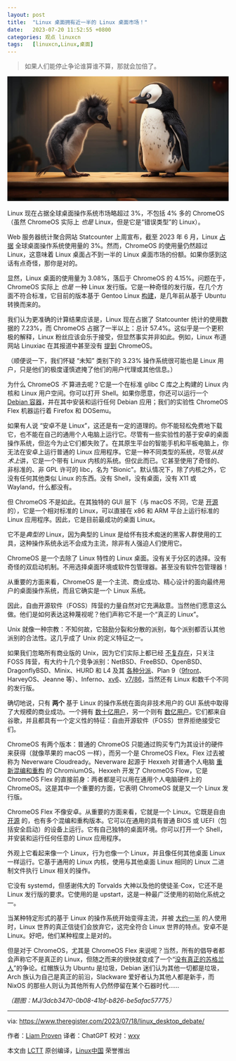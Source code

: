 ```yaml
---
layout: post
title:	"Linux 桌面拥有近一半的 Linux 桌面市场！"
date:	2023-07-20 11:52:55 +0800 
categories:	观点 linuxcn 
tags:	[linuxcn,Linux,桌面]
---
```




> 
> 如果人们能停止争论谁算谁不算，那就会加倍了。
> 
> 
> 


![](/Asserts/Images/album/202307/20/115246hzczzqpvxbvmxlyb.jpg)


Linux 现在占据全球桌面操作系统市场略超过 3%，不包括 4% 多的 ChromeOS（虽然 ChromeOS 实际上 *也是* Linux，但是它是“错误类型”的 Linux）。


Web 服务器统计聚合网站 Statcounter 上周宣布，截至 2023 年 6 月，Linux [占据](https://gs.statcounter.com/os-market-share/desktop/worldwide) 全球桌面操作系统使用量的 3%。然而，ChromeOS 的使用量仍然超过 Linux，这意味着 Linux 桌面占不到一半的 Linux 桌面市场的份额。如果你感到这话有点奇怪，那你是对的。


显然，Linux 桌面的使用量为 3.08%，落后于 ChromeOS 的 4.15%。问题在于，ChromeOS 实际上 *也是* 一种 Linux 发行版。它是一种奇怪的发行版，在几个方面不符合标准，它目前的版本基于 Gentoo Linux [构建](https://www.theregister.com/2023/02/14/chromeos_opinion_column/)，是几年前从基于 Ubuntu 转换而来的。


我们认为更准确的计算结果应该是，Linux 现在占据了 Statcounter 统计的使用数据的 7.23%，而 ChromeOS 占据了一半以上：总计 57.4%。这似乎是一个更积极的解释，Linux 粉丝应该会乐于接受，但显然事实并非如此。例如，Linux 布道网站 Linuxiac 在其报道中甚至没有 [提到](https://linuxiac.com/linux-hits-3-percent-market-share/) ChromeOS。


（顺便说一下，我们怀疑 “未知” 类别下的 3.23% 操作系统很可能也是 Linux 用户，只是他们的极度谨慎遮掩了他们的用户代理或其他信息。）


为什么 ChromeOS *不* 算进去呢？它是一个在标准 glibc C 库之上构建的 Linux 内核和 Linux 用户空间。你可以打开 Shell。如果你愿意，你还可以运行一个 [Debian 容器](https://www.theregister.com/2018/04/27/linux_vms_on_chrome_os/)，并在其中安装和运行任何 Debian 应用；我们的实验性 ChromeOS Flex 机器运行着 Firefox 和 DOSemu。


如果有人说 “安卓不是 Linux”，这还是有一定的道理的。你不能轻松免费地下载它，也不能在自己的通用个人电脑上运行它。尽管有一些实验性的基于安卓的桌面操作系统，但迄今为止它们都失败了。在其原生平台的智能手机和平板电脑上，你无法在安卓上运行普通的 Linux 应用程序。它是一种不同类型的系统，尽管*从技术上*讲，它是一个带有 Linux 内核的系统。但仅此而已。它甚至使用了奇怪的、非标准的、非 GPL 许可的 libc，名为 "Bionic"。默认情况下，除了内核之外，它没有任何其他类似 Linux 的东西。没有 Shell，没有桌面，没有 X11 或 Wayland，什么都没有。


但 ChromeOS 不是如此。在其独特的 GUI 层下（与 macOS 不同，它是 [开源](https://chromium.googlesource.com/chromium/src.git/+/lkgr/ash/) 的），它是一个相对标准的 Linux，可以直接在 x86 和 ARM 平台上运行标准的 Linux 应用程序。因此，它是目前最成功的桌面 Linux。


它不是*典型的* Linux，因为典型的 Linux 是给怀有技术痴迷的黑客人群使用的工具，这种操作系统永远不会成为主流，除非有人强迫人们使用它。


ChromeOS 是一个去除了 Linux 特性的 Linux 桌面。没有关于分区的选择。没有奇怪的双启动机制。不用选择桌面环境或软件包管理器。甚至没有软件包管理器！


从重要的方面来看，ChromeOS 是一个主流、商业成功、精心设计的面向最终用户的桌面操作系统，而且它确实是一个 Linux 系统。


因此，自由开源软件（FOSS）阵营的力量自然对它充满敌意。当然他们愿意这么做。他们是如何表达这种蔑视呢？他们声称它不是一个“真正的 Linux”。


Unix 就像一种宗教：不知何故，它鼓励分裂和分散的派别，每个派别都否认其他派别的合法性。这几乎成了 Unix 的定义特征之一。


如果我们忽略所有商业版的 Unix，因为它们实际上都已经 [不复存在](https://www.theregister.com/2023/01/17/unix_is_dead/)，只关注 FOSS 阵营，有大约十几个竞争派别：NetBSD、FreeBSD、OpenBSD、DragonflyBSD、Minix、HURD 和 L4 及其 [各种分派](https://www.theregister.com/2022/02/24/neptune_os_sel4_windows/)、Plan 9（[9front](https://www.theregister.com/2022/11/02/plan_9_fork_9front/)、HarveyOS、Jeanne 等）、Inferno、[xv6](https://github.com/mit-pdos/xv6-public)、[v7/86](https://www.nordier.com/)，当然还有 Linux 和数千个不同的发行版。


确切地说，只有 **两个** 基于 Linux 的操作系统在面向非技术用户的 GUI 系统中取得了大规模的商业成功。一个拥有 [数十亿用户](https://www.theregister.com/2012/06/11/android_activation_nears_one_million_daily/)，另一个则有 [数亿用户](https://www.theregister.com/2021/05/05/chromebook_shipments_canalys_figures/)。它们都来自谷歌，并且都具有一个定义性的特征：自由开源软件（FOSS）世界拒绝接受它们。


ChromeOS 有两个版本：普通的 ChromeOS 只能通过购买专门为其设计的硬件来获得（就像苹果的 macOS 一样），而另一个是 ChromeOS Flex。Flex 过去被称为 Neverware Cloudready。Neverware 起源于 Hexxeh 对普通个人电脑 [重新混编和重构](https://www.theregister.com/2010/11/08/google_chrome_os_is_not_android/) 的 ChromiumOS。Hexxeh 开发了 ChromeOS Flow，它是 ChromeOS Flex 的直接前身：两者都是可以用在通用个人电脑硬件上的 ChromeOS。这是其中一个重要的方面，它表明 ChromeOS 就是又一个 Linux 发行版。


ChromeOS Flex 不像安卓。从重要的方面来看，它就是一个 Linux。它既是自由 [开源](https://www.chromium.org/chromium-os/) 的，也有多个混编和重构版本。它可以在通用的具有普通 BIOS 或 UEFI（包括安全启动）的设备上运行。它有自己独特的桌面环境。你可以打开一个 Shell，并安装和运行任何任意的 Linux 应用程序。


外观上它看起来像一个 Linux，行为也像一个 Linux，并且像任何其他桌面 Linux 一样运行。它基于通用的 Linux 内核，使用与其他桌面 Linux 相同的 Linux 二进制文件执行 Linux 相关的操作。


它没有 systemd，但感谢伟大的 Torvalds 大神以及他的使徒圣·Cox，它还不是 Linux 发行版的要求。它使用的是 upstart，这是一种最广泛使用的初始化系统之一。


当某种特定形式的基于 Linux 的操作系统开始变得主流，并被 [大约一半](https://www.bankmycell.com/blog/how-many-android-users-are-there) 的人使用时，Linux 世界的真正信徒们会放弃它，这完全符合 Linux 世界的特点。安卓不是 Linux。好吧，他们某种程度上是对的。


但是对于 ChromeOS，尤其是 ChromeOS Flex 来说呢？当然，所有的倡导者都会声称它不是真正的 Linux，但随之而来的很快就变成了一个“[没有真正的苏格兰人](https://www.scribbr.com/fallacies/no-true-scotsman-fallacy/)”的争论。红帽族认为 Ubuntu 是垃圾，Debian 迷们认为其他一切都是垃圾，Arch 族认为自己是真正的前沿，Slackware 爱好者认为其他人都是新手，而 NixOS 的那些人则认为其他所有人仍然停留在某个石器时代……


*（题图：MJ/3dcb3470-0b08-41bf-b826-be5afac57775）*




---


via: <https://www.theregister.com/2023/07/18/linux_desktop_debate/> 


作者：[Liam Proven](https://www.theregister.com/Author/Liam-Proven) 译者：ChatGPT 校对：[wxy](https://github.com/wxy)


本文由 [LCTT](https://github.com/LCTT/TranslateProject) 原创编译，[Linux中国](/article-16013-1.html) 荣誉推出
